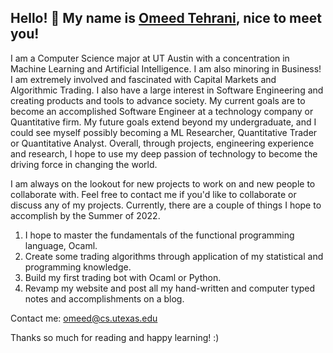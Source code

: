 <!-- <p align="left"> -->
<!--  <img border-radius = "50%" width = "50%"  height = "50%" src="https://i.ytimg.com/vi/XDeD-HcAl7U/maxresdefault.jpg" align="center"  />
</p>-->


## Hello! 👋 My name is [Omeed Tehrani](https://github.com/omeedcs), nice to meet you!

<!-- <p align="center">
 <img width = "55%" src="https://bsmedia.business-standard.com/media-handler.php?mediaPath=http://bsmedia.business-standard.com/_media/bs/img/article/2016-11/29/full/1480399656-597.jpg&width=1200"  />
</p>
 -->
<div>
<p>
 
I am a Computer Science major at UT Austin with a concentration in Machine Learning and Artificial Intelligence. I am also minoring in Business! I am extremely involved and fascinated with Capital Markets and Algorithmic Trading. I also have a large interest in Software Engineering and creating products and tools to advance society. My current goals are to become an accomplished Software Engineer at a technology company or Quantitative firm. My future goals extend beyond my undergraduate, and I could see myself possibly becoming a ML Researcher, Quantitative Trader or Quantitative Analyst. Overall, through projects, engineering experience and research, I hope to use my deep passion of technology to become the driving force in changing the world.

I am always on the lookout for new projects to work on and new people to collaborate with. Feel free to contact me if you'd like to collaborate or discuss any of my projects. Currently, there are a couple of things I hope to accomplish by the Summer of 2022. 
 
1) I hope to master the fundamentals of the functional programming language, Ocaml.
2) Create some trading algorithms through application of my statistical and programming knowledge.
3) Build my first trading bot with Ocaml or Python.
4) Revamp my website and post all my hand-written and computer typed notes and accomplishments on a blog.
 
 </div>
 </p>
 
 Contact me: omeed@cs.utexas.edu
 
 Thanks so much for reading and happy learning! :)
 
 
